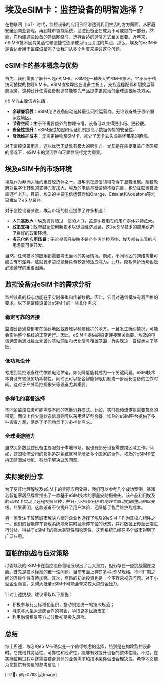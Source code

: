 # 埃及eSIM卡：监控设备的明智选择？

在物联网（IoT）时代，监控设备的应用已经渗透到我们生活的方方面面。从家庭安全到商业管理，再到城市智能系统，监控设备正在成为不可或缺的一部分。然而，在构建这些设备的通信网络时，选择合适的通信方式至关重要。近年来，eSIM卡技术因其灵活性和便捷性逐渐成为行业关注的焦点。那么，埃及的eSIM卡是否适合用于监控设备呢？让我们从多个角度来探讨这个问题。

## eSIM卡的基本概念与优势

首先，我们需要了解什么是eSIM卡。eSIM是一种嵌入式SIM卡技术，它不同于传统可插拔的物理SIM卡。eSIM直接焊接在设备主板上，支持远程配置和切换运营商服务。这种设计使得设备制造商能够为产品提供更灵活的全球连接解决方案。

eSIM的主要优势包括：
- **全球兼容性**：eSIM允许设备自动选择最佳网络运营商，无论设备处于哪个国家或地区。
- **节省空间**：由于不需要额外的物理卡槽，设备可以变得更小巧、更轻便。
- **安全性提升**：eSIM通过加密和认证机制提高了数据传输的安全性。
- **降低维护成本**：无需更换物理SIM卡，减少了因卡丢失或损坏带来的麻烦。

对于监控设备而言，这些优势无疑具有极大的吸引力。尤其是在需要覆盖广泛区域的情况下，eSIM卡的灵活性和可靠性显得尤为重要。

## 埃及eSIM卡的市场环境

埃及作为非洲大陆的重要经济体之一，近年来在通信领域取得了显著进展。随着政府对数字化转型的支持力度加大，埃及的电信基础设施不断完善，移动互联网普及率逐年上升。目前，埃及的主要电信运营商如Orange、Etisalat和Vodafone等均已推出了eSIM服务。

对于监控设备来说，埃及市场的特点提供了许多机遇：
- **人口基数大**：埃及拥有超过一亿的人口，这意味着潜在的用户群体非常庞大。
- **政策支持**：政府鼓励使用新技术以促进经济发展，这为eSIM技术的应用创造了良好的政策环境。
- **多元化的应用场景**：无论是家庭安防还是企业级监控系统，埃及都有丰富的应用场景可供开发。

当然，任何技术的应用都需要考虑当地的实际情况。例如，不同地区的网络质量可能会有所差异，这就要求监控设备具备较强的适应能力。此外，隐私保护法规也是必须遵守的重要因素。

## 监控设备对eSIM卡的需求分析

监控设备的核心功能在于实时采集和传输数据。因此，它们对通信模块有着严格的要求。以下是监控设备对eSIM卡的一些具体需求：

### 稳定可靠的连接
监控设备通常部署在偏远地区或者难以频繁维护的地方。一旦发生断网情况，可能会影响整个系统的正常运行。因此，eSIM卡提供的稳定连接至关重要。埃及的电信运营商通过建立完善的基站网络和优化信号覆盖范围，为实现这一目标奠定了基础。

### 低功耗设计
考虑到监控设备往往依赖电池供电，如何降低能耗成为一个关键问题。eSIM技术本身具有较低的功耗特性，同时还可以配合智能休眠机制进一步延长设备的工作时间。这对于户外监控摄像头等设备尤其重要。

### 多样化的套餐选择
不同的监控任务可能需要不同的流量消耗模式。比如，实时视频流传输需要较高的带宽，而仅上传少量状态信息则可以采用经济型套餐。埃及的eSIM平台提供了多种资费方案，满足了不同场景下的多样化需求。

### 全球漫游能力
虽然大多数监控设备主要服务于本地市场，但也有部分设备需要跨区域工作。例如，跨国物流公司的货物追踪系统就可能涉及多个国家的协作。埃及的eSIM卡支持国际漫游功能，有助于解决这类问题。

## 实际案例分享

为了更好地理解埃及eSIM卡的实际应用效果，我们可以参考几个成功案例。某知名智能家居品牌曾推出了一款基于eSIM技术的家庭安防摄像头。该产品利用埃及的eSIM卡实现了远程视频监控，并且可以根据用户的地理位置动态调整网络优先级。结果表明，这款设备不仅提升了用户体验，还降低了售后维护的成本。

另一家专注于智慧城市解决方案的企业也选择了埃及的eSIM卡作为其核心组件之一。他们的智能停车管理系统能够实时监测停车位的状态，并将数据上传至云端进行分析。得益于eSIM卡的强大兼容性和稳定性，这套系统已经在多个城市得到了广泛应用。

## 面临的挑战与应对策略

尽管埃及的eSIM卡在监控设备领域展现出了巨大潜力，但仍存在一些挑战需要克服。首先是技术标准的统一性问题。目前市面上存在多种eSIM规格，不同厂商之间的互操作性有待加强。其次，高昂的初始投资也是一个不容忽视的问题。对于小型企业而言，采购大批量eSIM卡可能会带来较大的资金压力。

针对上述挑战，建议采取以下措施：
- 积极参与行业标准化组织，推动制定统一的技术规范；
- 寻求与大型运营商合作的机会，争取更多优惠政策；
- 利用融资租赁等方式分散初期投入风险。

## 总结

综上所述，埃及的eSIM卡确实是一个值得考虑的选择，特别是在构建监控设备时。它凭借其灵活性、可靠性和经济性，能够有效提升设备的整体性能。不过，在实际应用过程中还需要结合具体的业务需求和技术条件做出合理决策。希望本文能为您提供有价值的参考信息！

[TG💪+ @jx0703 ![Image](https://github.com/user-attachments/assets/dbca1d08-cadb-493c-b0ec-ad6f7a83f270)]